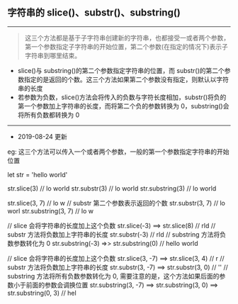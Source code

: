 ## 字符串的 slice()、substr()、substring()

---

> 这三个方法都是基于子字符串创建新的字符串，也都接受一或者两个参数，第一个参数指定子字符串的开始位置，第二个参数(在指定的情况下)表示子字符串到哪里结束。

- slice()与 substring()的第二个参数指定字符串的位置，而 substr()的第二个参数指定的是返回的个数。这三个方法如果第二个参数没有指定，则默认以字符串的长度
- 若参数为负数，slice()方法会将传入的负数与字符长度相加，substr()将负的第一个参数加上字符串的长度，而将第二个负的参数转换为 0，substring()会将所有负数都转换为 0

---

- 2019-08-24 更新

eg: 这三个方法可以传入一个或者两个参数，一般的第一个参数指定字符串的开始位置

let str = 'hello world'

<!-- 只传入一个参数 -->

str.slice(3) // lo world
str.substr(3) // lo world
str.substring(3) // lo world

<!-- 传入两个参数 -->

str.slice(3, 7) // lo w
// substr 第二个参数表示返回的个数
str.substr(3, 7) // lo worl
str.substring(3, 7) // lo w

<!-- 传入一个负数 -->

// slice 会将字符串的长度加上这个负数
str.slice(-3) ==> str.slice(8) // rld
// substr 方法将负数加上字符串的长度
str.substr(-3) // rld
// substring 方法将负数参数转化为 0
str.substring(-3) =>> str.substring(0) // hello world

<!-- 第二个参数为负数 -->

// slice 会将字符串的长度加上这个负数
str.slice(3, -7) ==> str.slice(3, 4) // r
// substr 方法将负数加上字符串的长度
str.substr(3, -7) ==> str.substr(3, 0) // ''
// substring 方法将所有负数参数转化为 0, 需要注意的是，这个方法如果后面的参数小于前面的参数会调换位置
str.substring(3, -7) ==> str.substring(3, 0) ==> str.substring(0, 3) // hel
